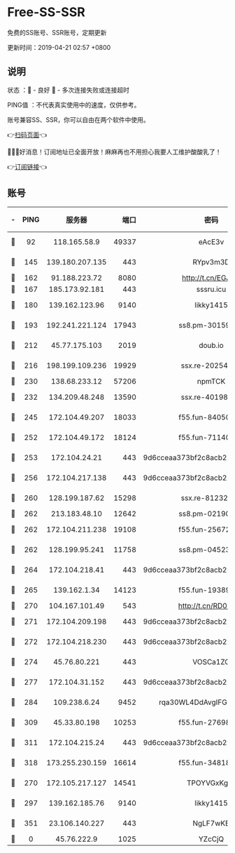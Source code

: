 # Free-SS-SSR

免费的SS账号、SSR账号，定期更新

更新时间：2019-04-21 02:57 +0800

## 说明

状态     ：🙂 - 良好 🙁 - 多次连接失败或连接超时

PING值   ：不代表真实使用中的速度，仅供参考。

账号兼容SS、SSR，你可以自由在两个软件中使用。

👉[扫码页面](https://liesauer.github.io/Free-SS-SSR/)👈

🎉🎉🎉好消息！订阅地址已全面开放！麻麻再也不用担心我要人工维护酸酸乳了！

👉[订阅链接](https://www.liesauer.net/yogurt/subscribe?ACCESS_TOKEN=DAYxR3mMaZAsaqUb)👈

## 账号

|-|PING|服务器|端口|密码|加密方式|区域|
|:----:|:----:|:-----:|-----:|:----:|:----:|:----:|
|🙂|92|118.165.58.9|49337|eAcE3v|chacha20-ietf|TW|
|🙂|145|139.180.207.135|443|RYpv3m3D|aes-256-cfb|JP|
|🙂|162|91.188.223.72|8080|http://t.cn/EGJIyrl|rc4-md5|RU|
|🙂|167|185.173.92.181|443|sssru.icu|rc4-md5|RU|
|🙂|180|139.162.123.96|9140|likky1415|aes-256-cfb|JP|
|🙂|193|192.241.221.124|17943|ss8.pm-30159735|aes-256-cfb|US|
|🙂|212|45.77.175.103|2019|doub.io|aes-128-ctr|SG|
|🙂|216|198.199.109.236|19929|ssx.re-20254148|aes-256-cfb|US|
|🙂|230|138.68.233.12|57206|npmTCK|rc4-md5|US|
|🙂|232|134.209.48.248|13590|ssx.re-40198259|aes-256-cfb|US|
|🙂|245|172.104.49.207|18033|f55.fun-84050556|aes-256-cfb|SG|
|🙂|252|172.104.49.172|18124|f55.fun-71140477|aes-256-cfb|SG|
|🙂|253|172.104.24.21|443|9d6cceaa373bf2c8acb22e60b6a58be6|aes-256-cfb|US|
|🙂|256|172.104.217.138|443|9d6cceaa373bf2c8acb22e60b6a58be6|aes-256-cfb|US|
|🙂|260|128.199.187.62|15298|ssx.re-81232665|aes-256-cfb|SG|
|🙂|262|213.183.48.10|12642|ss8.pm-02190555|rc4-md5|RU|
|🙂|262|172.104.211.238|19108|f55.fun-25672801|aes-256-cfb|US|
|🙂|262|128.199.95.241|11758|ss8.pm-04523881|aes-256-cfb|SG|
|🙂|264|172.104.218.41|443|9d6cceaa373bf2c8acb22e60b6a58be6|aes-256-cfb|US|
|🙂|265|139.162.1.34|14123|f55.fun-19389187|aes-256-cfb|SG|
|🙂|270|104.167.101.49|543|http://t.cn/RD0D7sx|rc4-md5|CA|
|🙂|271|172.104.209.198|443|9d6cceaa373bf2c8acb22e60b6a58be6|aes-256-cfb|US|
|🙂|272|172.104.218.230|443|9d6cceaa373bf2c8acb22e60b6a58be6|aes-256-cfb|US|
|🙂|274|45.76.80.221|443|VOSCa1ZG|aes-256-cfb|DE|
|🙂|277|172.104.31.152|443|9d6cceaa373bf2c8acb22e60b6a58be6|aes-256-cfb|US|
|🙂|284|109.238.6.24|9452|rqa30WL4DdAvgIFG6Fs3znzTa|aes-256-cfb|FR|
|🙂|309|45.33.80.198|10253|f55.fun-27698547|aes-256-cfb|US|
|🙂|311|172.104.215.24|443|9d6cceaa373bf2c8acb22e60b6a58be6|aes-256-cfb|US|
|🙂|318|173.255.230.159|16614|f55.fun-34818706|aes-256-cfb|US|
|🙂|270|172.105.217.127|14541|TPOYVGxKglpi|aes-256-cfb|JP|
|🙂|297|139.162.185.76|9140|likky1415|aes-256-cfb|DE|
|🙂|351|23.106.140.227|443|NgLF7wKB|aes-256-cfb|US|
|🙁|0|45.76.222.9|1025|YZcCjQ|rc4-md5|JP|
